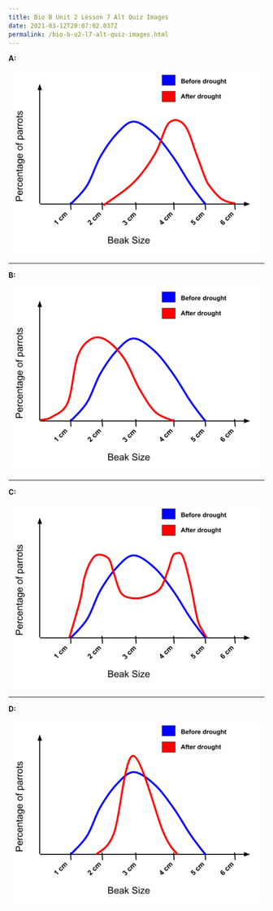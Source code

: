 ```yaml
---
title: Bio B Unit 2 Lesson 7 Alt Quiz Images
date: 2021-03-12T20:07:02.037Z
permalink: /bio-b-u2-l7-alt-quiz-images.html
---
```

**A:**

![Option A](/static/img/polygenic-selection-curves-1.png)

---

**B:**

![Option B](/static/img/polygenic-selection-curves-3.png)

---

**C:**

![Option C](/static/img/polygenic-selection-curves-2.png)

---

**D:**

![Option D](/static/img/polygenic-selection-curves-4.png)